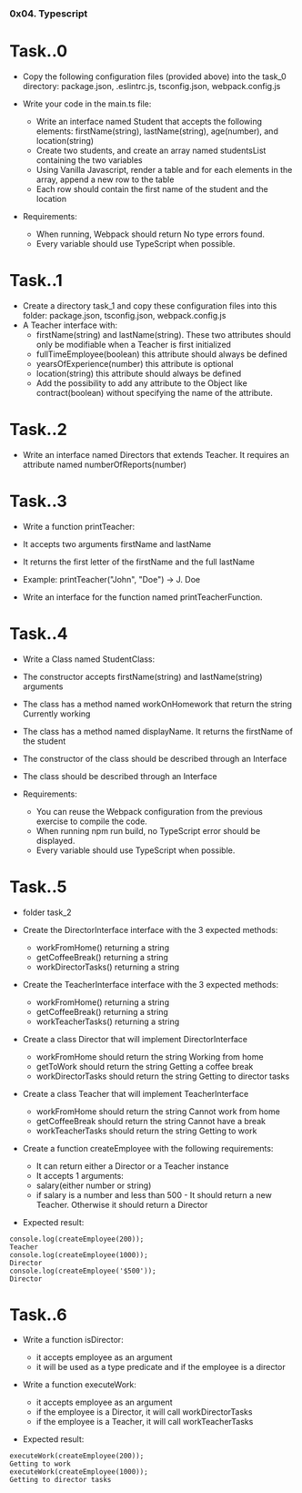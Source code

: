 ### 0x04. Typescript

# Task..0

* Copy the following configuration files (provided above) into the task_0 directory: package.json, .eslintrc.js, tsconfig.json, webpack.config.js

* Write your code in the main.ts file:

    * Write an interface named Student that accepts the following elements: firstName(string), lastName(string), age(number), and location(string)
    * Create two students, and create an array named studentsList containing the two variables
    * Using Vanilla Javascript, render a table and for each elements in the array, append a new row to the table
    * Each row should contain the first name of the student and the location
* Requirements:

    * When running, Webpack should return No type errors found.
    * Every variable should use TypeScript when possible.

# Task..1

* Create a directory task_1 and copy these configuration files into this folder: package.json, tsconfig.json, webpack.config.js
* A Teacher interface with:
  * firstName(string) and lastName(string). These two attributes should only be modifiable when a Teacher is first initialized
  * fullTimeEmployee(boolean) this attribute should always be defined
  * yearsOfExperience(number) this attribute is optional
  * location(string) this attribute should always be defined
  * Add the possibility to add any attribute to the Object like contract(boolean) without specifying the name of the attribute.

# Task..2

* Write an interface named Directors that extends Teacher. It requires an attribute named numberOfReports(number)


# Task..3

* Write a function printTeacher:

* It accepts two arguments firstName and lastName
* It returns the first letter of the firstName and the full lastName
* Example: printTeacher("John", "Doe") -> J. Doe
* Write an interface for the function named printTeacherFunction.

# Task..4

* Write a Class named StudentClass:

* The constructor accepts firstName(string) and lastName(string) arguments
* The class has a method named workOnHomework that return the string Currently working
* The class has a method named displayName. It returns the firstName of the student
* The constructor of the class should be described through an Interface
* The class should be described through an Interface
* Requirements:

    * You can reuse the Webpack configuration from the previous exercise to compile the code.
    * When running npm run build, no TypeScript error should be displayed.
    * Every variable should use TypeScript when possible.


# Task..5
* folder task_2
* Create the DirectorInterface interface with the 3 expected methods:

    * workFromHome() returning a string
    * getCoffeeBreak() returning a string
    * workDirectorTasks() returning a string
* Create the TeacherInterface interface with the 3 expected methods:

    * workFromHome() returning a string
    * getCoffeeBreak() returning a string
    * workTeacherTasks() returning a string
* Create a class Director that will implement DirectorInterface

    * workFromHome should return the string Working from home
    * getToWork should return the string Getting a coffee break
    * workDirectorTasks should return the string Getting to director tasks
* Create a class Teacher that will implement TeacherInterface

    * workFromHome should return the string Cannot work from home
    * getCoffeeBreak should return the string Cannot have a break
    * workTeacherTasks should return the string Getting to work
* Create a function createEmployee with the following requirements:

    * It can return either a Director or a Teacher instance
    * It accepts 1 arguments:
    * salary(either number or string)
    * if salary is a number and less than 500 - It should return a new Teacher. Otherwise it should return a Director
* Expected result:
  
```
console.log(createEmployee(200));
Teacher
console.log(createEmployee(1000));
Director
console.log(createEmployee('$500'));
Director
```

# Task..6

* Write a function isDirector:

    * it accepts employee as an argument
    * it will be used as a type predicate and if the employee is a director
* Write a function executeWork:

    * it accepts employee as an argument
    * if the employee is a Director, it will call workDirectorTasks
    * if the employee is a Teacher, it will call workTeacherTasks
* Expected result:

```
executeWork(createEmployee(200));
Getting to work
executeWork(createEmployee(1000));
Getting to director tasks
```
